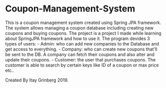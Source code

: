 # Coupon-Management-System
This is a coupon management system created using Spring JPA framework. The system allows managing a coupon database including creating new coupons and buying coupons.
The project is a project I made while learning about SpringJPA framework and how to use it.
  The program devides 3 types of users:
    - Admin: who can add new companies to the Database and get access to everything.
    - Company: who can create new coupons that'll be sent to the DB. A company can fetch their coupons and also alter and update their coupons.
    - Customer: the user that purchases coupons. The customer is able to search by certain keys like ID of a coupon or max price etc..
 
Created By Itay Grinberg 2019.
